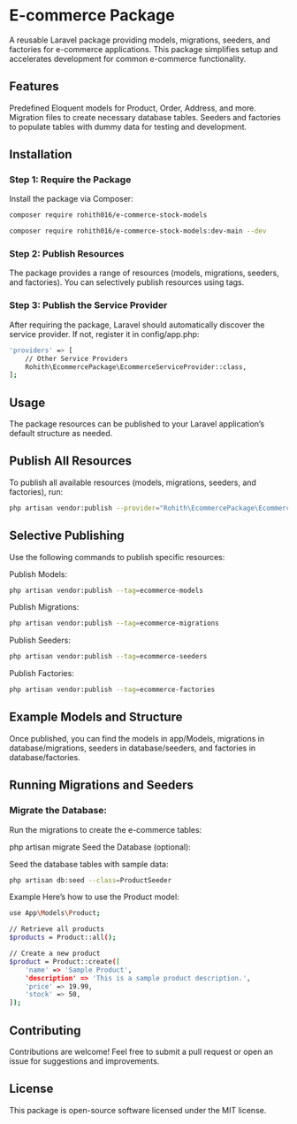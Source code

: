 # E-commerce Package
A reusable Laravel package providing models, migrations, seeders, and factories for e-commerce applications. This package simplifies setup and accelerates development for common e-commerce functionality.

## Features
Predefined Eloquent models for Product, Order, Address, and more.
Migration files to create necessary database tables.
Seeders and factories to populate tables with dummy data for testing and development.

## Installation

### Step 1: Require the Package
Install the package via Composer:



```bash
composer require rohith016/e-commerce-stock-models

composer require rohith016/e-commerce-stock-models:dev-main --dev

```

### Step 2: Publish Resources
The package provides a range of resources (models, migrations, seeders, and factories). You can selectively publish resources using tags.

### Step 3: Publish the Service Provider
After requiring the package, Laravel should automatically discover the service provider. If not, register it in config/app.php:

```bash
'providers' => [
    // Other Service Providers
    Rohith\EcommercePackage\EcommerceServiceProvider::class,
];
```

## Usage
The package resources can be published to your Laravel application’s default structure as needed.

## Publish All Resources
To publish all available resources (models, migrations, seeders, and factories), run:

```bash
php artisan vendor:publish --provider="Rohith\EcommercePackage\EcommerceServiceProvider"
```

## Selective Publishing
Use the following commands to publish specific resources:

Publish Models:

```bash
php artisan vendor:publish --tag=ecommerce-models
```
Publish Migrations:

```bash
php artisan vendor:publish --tag=ecommerce-migrations
```
Publish Seeders:

```bash
php artisan vendor:publish --tag=ecommerce-seeders
```
Publish Factories:

```bash
php artisan vendor:publish --tag=ecommerce-factories

```
## Example Models and Structure
Once published, you can find the models in app/Models, migrations in database/migrations, seeders in database/seeders, and factories in database/factories.

## Running Migrations and Seeders
### Migrate the Database:

Run the migrations to create the e-commerce tables:


php artisan migrate
Seed the Database (optional):

Seed the database tables with sample data:

```bash
php artisan db:seed --class=ProductSeeder
```
Example
Here’s how to use the Product model:

```bash
use App\Models\Product;

// Retrieve all products
$products = Product::all();

// Create a new product
$product = Product::create([
    'name' => 'Sample Product',
    'description' => 'This is a sample product description.',
    'price' => 19.99,
    'stock' => 50,
]);

```
## Contributing
Contributions are welcome! Feel free to submit a pull request or open an issue for suggestions and improvements.

## License
This package is open-source software licensed under the MIT license.

